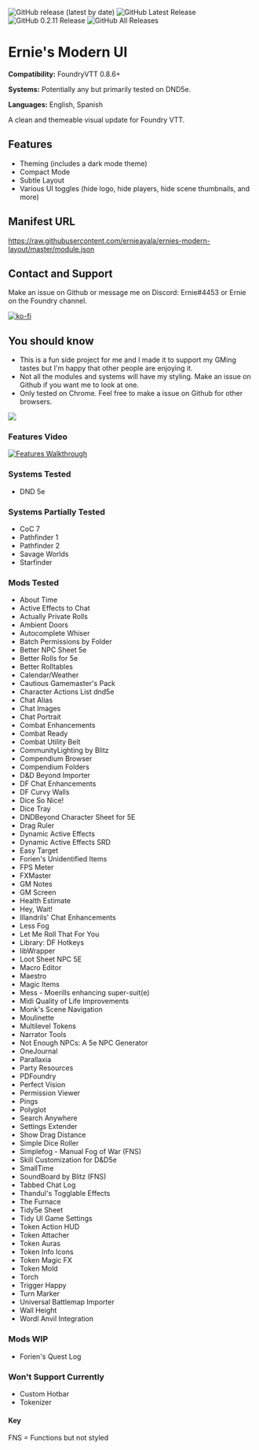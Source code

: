 ![GitHub release (latest by date)](https://img.shields.io/github/v/release/ernieayala/ernies-modern-layout?style=flat-square)
![GitHub Latest Release](https://img.shields.io/github/downloads/ernieayala/ernies-modern-layout/latest/total?style=flat-square)
![GitHub 0.2.11 Release](https://img.shields.io/github/downloads/ernieayala/ernies-modern-layout/0.2.11/total?style=flat-square)
![GitHub All Releases](https://img.shields.io/github/downloads/ernieayala/ernies-modern-layout/total?style=flat-square)

# Ernie's Modern UI
**Compatibility:** FoundryVTT 0.8.6+

**Systems:** Potentially any but primarily tested on DND5e.

**Languages:** English, Spanish

A clean and themeable visual update for Foundry VTT.

## Features
- Theming (includes a dark mode theme)
- Compact Mode
- Subtle Layout
- Various UI toggles (hide logo, hide players, hide scene thumbnails, and more)

## Manifest URL
https://raw.githubusercontent.com/ernieayala/ernies-modern-layout/master/module.json

## Contact and Support
Make an issue on Github or message me on Discord: Ernie#4453 or Ernie on the Foundry channel.

[![ko-fi](https://ko-fi.com/img/githubbutton_sm.svg)](https://ko-fi.com/T6T24X2VD)

## You should know
- This is a fun side project for me and I made it to support my GMing tastes but I'm happy that other people are enjoying it.
- Not all the modules and systems will have my styling. Make an issue on Github if you want me to look at one.
- Only tested on Chrome. Feel free to make a issue on Github for other browsers.

<img src="https://github.com/ernieayala/ernies-modern-layout/raw/master/images/eml-default.jpg"
     style="max-width: 100%;" />
     
### Features Video
[![Features Walkthrough](https://img.youtube.com/vi/bU7sclPTFQU/0.jpg)](https://www.youtube.com/watch?v=bU7sclPTFQU)

### Systems Tested
- DND 5e

### Systems Partially Tested
- CoC 7
- Pathfinder 1
- Pathfinder 2
- Savage Worlds
- Starfinder

### Mods Tested
- About Time
- Active Effects to Chat
- Actually Private Rolls
- Ambient Doors
- Autocomplete Whiser
- Batch Permissions by Folder
- Better NPC Sheet 5e
- Better Rolls for 5e
- Better Rolltables
- Calendar/Weather
- Cautious Gamemaster's Pack
- Character Actions List dnd5e
- Chat Alias
- Chat Images
- Chat Portrait
- Combat Enhancements
- Combat Ready
- Combat Utility Belt
- CommunityLighting by Blitz
- Compendium Browser
- Compendium Folders
- D&D Beyond Importer
- DF Chat Enhancements
- DF Curvy Walls
- Dice So Nice!
- Dice Tray
- DNDBeyond Character Sheet for 5E
- Drag Ruler
- Dynamic Active Effects
- Dynamic Active Effects SRD
- Easy Target
- Forien's Unidentified Items
- FPS Meter
- FXMaster
- GM Notes
- GM Screen
- Health Estimate
- Hey, Wait!
- Illandrils' Chat Enhancements
- Less Fog
- Let Me Roll That For You
- Library: DF Hotkeys
- libWrapper
- Loot Sheet NPC 5E
- Macro Editor
- Maestro
- Magic Items
- Mess - Moerills enhancing super-suit(e)
- Midi Quality of Life Improvements
- Monk's Scene Navigation
- Moulinette
- Multilevel Tokens
- Narrator Tools
- Not Enough NPCs: A 5e NPC Generator
- OneJournal
- Parallaxia
- Party Resources
- PDFoundry
- Perfect Vision
- Permission Viewer
- Pings
- Polyglot
- Search Anywhere
- Settings Extender
- Show Drag Distance
- Simple Dice Roller
- Simplefog - Manual Fog of War (FNS)
- Skill Customization for D&D5e
- SmallTime
- SoundBoard by Blitz (FNS)
- Tabbed Chat Log
- Thandul's Togglable Effects
- The Furnace
- Tidy5e Sheet
- Tidy UI Game Settings
- Token Action HUD
- Token Attacher
- Token Auras
- Token Info Icons
- Token Magic FX
- Token Mold
- Torch
- Trigger Happy
- Turn Marker
- Universal Battlemap Importer
- Wall Height
- Wordl Anvil Integration

### Mods WIP
- Forien's Quest Log

### Won't Support Currently
- Custom Hotbar
- Tokenizer

#### Key
FNS = Functions but not styled
